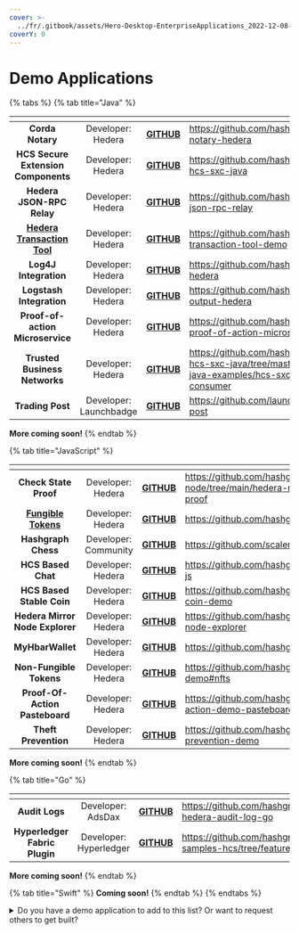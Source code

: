 ```yaml
---
cover: >-
  ../fr/.gitbook/assets/Hero-Desktop-EnterpriseApplications_2022-12-08-192047_ivzd%20(2).webp
coverY: 0
---
```


# Demo Applications

{% tabs %}
{% tab title="Java" %}
<table data-card-size="large" data-view="cards"><thead><tr><th align="center"></th><th align="center"></th><th align="center"></th><th data-hidden data-card-target data-type="content-ref"></th></tr></thead><tbody><tr><td align="center"><strong>Corda Notary</strong></td><td align="center">Developer: Hedera</td><td align="center"><a href="https://github.com/hashgraph/corda-notary-hedera"><strong>GITHUB</strong></a></td><td><a href="https://github.com/hashgraph/corda-notary-hedera">https://github.com/hashgraph/corda-notary-hedera</a></td></tr><tr><td align="center"><strong>HCS Secure Extension Components</strong></td><td align="center">Developer: Hedera</td><td align="center"><a href="https://github.com/hashgraph/hedera-hcs-sxc-java"><strong>GITHUB</strong></a></td><td><a href="https://github.com/hashgraph/hedera-hcs-sxc-java">https://github.com/hashgraph/hedera-hcs-sxc-java</a></td></tr><tr><td align="center"><strong>Hedera JSON-RPC Relay</strong></td><td align="center">Developer: Hedera</td><td align="center"><a href="https://github.com/hashgraph/hedera-json-rpc-relay"><strong>GITHUB</strong></a></td><td><a href="https://github.com/hashgraph/hedera-json-rpc-relay">https://github.com/hashgraph/hedera-json-rpc-relay</a></td></tr><tr><td align="center"><a href="https://docs.hedera.com/hedera-transaction-tool-demo/"><strong>Hedera Transaction Tool</strong></a></td><td align="center">Developer: Hedera</td><td align="center"><a href="https://github.com/hashgraph/hedera-transaction-tool-demo"><strong>GITHUB</strong></a></td><td><a href="https://github.com/hashgraph/hedera-transaction-tool-demo">https://github.com/hashgraph/hedera-transaction-tool-demo</a></td></tr><tr><td align="center"><strong>Log4J Integration</strong></td><td align="center">Developer: Hedera</td><td align="center"><a href="https://github.com/hashgraph/log4j2-hedera"><strong>GITHUB</strong></a></td><td><a href="https://github.com/hashgraph/log4j2-hedera">https://github.com/hashgraph/log4j2-hedera</a></td></tr><tr><td align="center"><strong>Logstash Integration</strong></td><td align="center">Developer: Hedera</td><td align="center"><a href="https://github.com/hashgraph/logstash-output-hedera"><strong>GITHUB</strong></a></td><td><a href="https://github.com/hashgraph/logstash-output-hedera">https://github.com/hashgraph/logstash-output-hedera</a></td></tr><tr><td align="center"><strong>Proof-of-action Microservice</strong></td><td align="center">Developer: Hedera</td><td align="center"><a href="https://github.com/hashgraph/hedera-proof-of-action-microservice"><strong>GITHUB</strong></a></td><td><a href="https://github.com/hashgraph/hedera-proof-of-action-microservice">https://github.com/hashgraph/hedera-proof-of-action-microservice</a></td></tr><tr><td align="center"><strong>Trusted Business Networks</strong></td><td align="center">Developer: Hedera</td><td align="center"><a href="https://github.com/hashgraph/hedera-hcs-sxc-java/tree/master/hcs-sxc-java-examples/hcs-sxc-java-queue-consumer"><strong>GITHUB</strong></a></td><td><a href="https://github.com/hashgraph/hedera-hcs-sxc-java/tree/master/hcs-sxc-java-examples/hcs-sxc-java-queue-consumer">https://github.com/hashgraph/hedera-hcs-sxc-java/tree/master/hcs-sxc-java-examples/hcs-sxc-java-queue-consumer</a></td></tr><tr><td align="center"><strong>Trading Post</strong></td><td align="center">Developer: Launchbadge</td><td align="center"><a href="https://github.com/launchbadge/trading-post"><strong>GITHUB</strong></a></td><td><a href="https://github.com/launchbadge/trading-post">https://github.com/launchbadge/trading-post</a></td></tr></tbody></table>

**More coming soon!**
{% endtab %}

{% tab title="JavaScript" %}
<table data-card-size="large" data-view="cards"><thead><tr><th align="center"></th><th align="center"></th><th align="center"></th><th data-hidden data-card-target data-type="content-ref"></th></tr></thead><tbody><tr><td align="center"><strong>Check State Proof</strong></td><td align="center">Developer: Hedera</td><td align="center"><a href="https://github.com/hashgraph/hedera-mirror-node/tree/main/hedera-mirror-rest/check-state-proof"><strong>GITHUB</strong></a></td><td><a href="https://github.com/hashgraph/hedera-mirror-node/tree/main/hedera-mirror-rest/check-state-proof">https://github.com/hashgraph/hedera-mirror-node/tree/main/hedera-mirror-rest/check-state-proof</a></td></tr><tr><td align="center"><a href="https://gitpod.io/#https://github.com/hashgraph/hedera-hts-demo"><strong>Fungible Tokens</strong></a></td><td align="center">Developer: Hedera</td><td align="center"><a href="https://github.com/hashgraph/hedera-hts-demo"><strong>GITHUB</strong></a></td><td><a href="https://github.com/hashgraph/hedera-hts-demo">https://github.com/hashgraph/hedera-hts-demo</a></td></tr><tr><td align="center"><strong>Hashgraph Chess</strong></td><td align="center">Developer: Community</td><td align="center"><a href="https://github.com/scalemaildev/hashgraph_chess"><strong>GITHUB</strong></a></td><td><a href="https://github.com/scalemaildev/hashgraph_chess">https://github.com/scalemaildev/hashgraph_chess</a></td></tr><tr><td align="center"><strong>HCS Based Chat</strong></td><td align="center">Developer: Hedera</td><td align="center"><a href="https://github.com/hashgraph/hedera-hcs-chat-js"><strong>GITHUB</strong></a></td><td><a href="https://github.com/hashgraph/hedera-hcs-chat-js">https://github.com/hashgraph/hedera-hcs-chat-js</a></td></tr><tr><td align="center"><strong>HCS Based Stable Coin</strong></td><td align="center">Developer: Hedera</td><td align="center"><a href="https://github.com/hashgraph/hedera-stable-coin-demo"><strong>GITHUB</strong></a></td><td><a href="https://github.com/hashgraph/hedera-stable-coin-demo">https://github.com/hashgraph/hedera-stable-coin-demo</a></td></tr><tr><td align="center"><strong>Hedera Mirror Node Explorer</strong></td><td align="center">Developer: Hedera</td><td align="center"><a href="https://github.com/hashgraph/hedera-mirror-node-explorer"><strong>GITHUB</strong></a></td><td><a href="https://github.com/hashgraph/hedera-mirror-node-explorer">https://github.com/hashgraph/hedera-mirror-node-explorer</a></td></tr><tr><td align="center"><strong>MyHbarWallet</strong></td><td align="center">Developer: Hedera</td><td align="center"><a href="https://github.com/hashgraph/MyHbarWallet"><strong>GITHUB</strong></a></td><td><a href="https://github.com/hashgraph/MyHbarWallet">https://github.com/hashgraph/MyHbarWallet</a></td></tr><tr><td align="center"><strong>Non-Fungible Tokens</strong></td><td align="center">Developer: Hedera</td><td align="center"><a href="https://github.com/hashgraph/hedera-hts-demo#nfts"><strong>GITHUB</strong></a></td><td><a href="https://github.com/hashgraph/hedera-hts-demo#nfts">https://github.com/hashgraph/hedera-hts-demo#nfts</a></td></tr><tr><td align="center"><strong>Proof-Of-Action Pasteboard</strong></td><td align="center">Developer: Hedera</td><td align="center"><a href="https://github.com/hashgraph/hedera-proof-of-action-demo-pasteboard"><strong>GITHUB</strong></a></td><td><a href="https://github.com/hashgraph/hedera-proof-of-action-demo-pasteboard">https://github.com/hashgraph/hedera-proof-of-action-demo-pasteboard</a></td></tr><tr><td align="center"><strong>Theft Prevention</strong></td><td align="center">Developer: Hedera</td><td align="center"><a href="https://github.com/hashgraph/hedera-theft-prevention-demo"><strong>GITHUB</strong></a></td><td><a href="https://github.com/hashgraph/hedera-theft-prevention-demo">https://github.com/hashgraph/hedera-theft-prevention-demo</a></td></tr></tbody></table>

**More coming soon!**
{% endtab %}

{% tab title="Go" %}
<table data-card-size="large" data-view="cards"><thead><tr><th align="center"></th><th align="center"></th><th align="center"></th><th data-hidden data-card-target data-type="content-ref"></th></tr></thead><tbody><tr><td align="center"><strong>Audit Logs</strong></td><td align="center">Developer: AdsDax</td><td align="center"><a href="https://github.com/hashgraph/hello-hedera-audit-log-go"><strong>GITHUB</strong></a></td><td><a href="https://github.com/hashgraph/hello-hedera-audit-log-go">https://github.com/hashgraph/hello-hedera-audit-log-go</a></td></tr><tr><td align="center"><strong>Hyperledger Fabric Plugin</strong></td><td align="center">Developer: Hyperledger</td><td align="center"><a href="https://github.com/hashgraph/fabric-samples-hcs/tree/feature/hcs"><strong>GITHUB</strong></a></td><td><a href="https://github.com/hashgraph/fabric-samples-hcs/tree/feature/hcs">https://github.com/hashgraph/fabric-samples-hcs/tree/feature/hcs</a></td></tr></tbody></table>

**More coming soon!**
{% endtab %}

{% tab title="Swift" %}
**Coming soon!**
{% endtab %}
{% endtabs %}

<details>

<summary>Do you have a demo application to add to this list? Or want to request others to get built?</summary>

Please refer to the [contributing guide](../support-and-community/contributing-guide.md) and open an issue in the `hedera-docs` [repository](https://github.com/hashgraph/hedera-docs) and include the following information within the issue:

* Demo application name
* Developer/maintainer name
* Link to the demo application GitHub repository

</details>
